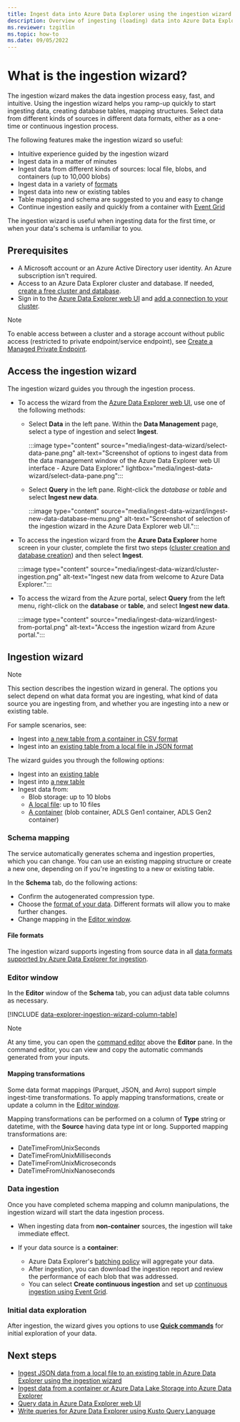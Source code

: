 ```yaml
---
title: Ingest data into Azure Data Explorer using the ingestion wizard
description: Overview of ingesting (loading) data into Azure Data Explorer simply, using the ingestion wizard.
ms.reviewer: tzgitlin
ms.topic: how-to
ms.date: 09/05/2022
---
```


# What is the ingestion wizard?

The ingestion wizard makes the data ingestion process easy, fast, and intuitive. Using the ingestion wizard helps you ramp-up quickly to start ingesting data, creating database tables, mapping structures. Select data from different kinds of sources in different data formats, either as a one-time or continuous ingestion process.

The following features make the ingestion wizard so useful:

* Intuitive experience guided by the ingestion wizard
* Ingest data in a matter of minutes
* Ingest data from different kinds of sources: local file, blobs, and containers (up to 10,000 blobs)
* Ingest data in a variety of [formats](#file-formats)
* Ingest data into new or existing tables
* Table mapping and schema are suggested to you and easy to change
* Continue ingestion easily and quickly from a container with [Event Grid](./ingestion-wizard-new-table.md#create-continuous-ingestion)

The ingestion wizard is useful when ingesting data for the first time, or when your data's schema is unfamiliar to you.

## Prerequisites

* A Microsoft account or an Azure Active Directory user identity. An Azure subscription isn't required.
* Access to an Azure Data Explorer cluster and database. If needed, [create a free cluster and database](start-for-free-web-ui.md).
* Sign in to the [Azure Data Explorer web UI](https://dataexplorer.azure.com/) and [add a connection to your cluster](web-query-data.md#add-clusters).

> [!NOTE]
> To enable access between a cluster and a storage account without public access (restricted to private endpoint/service endpoint), see [Create a Managed Private Endpoint](security-network-managed-private-endpoint-create.md).

## Access the ingestion wizard

The ingestion wizard guides you through the ingestion process.

* To access the wizard from the [Azure Data Explorer web UI](https://dataexplorer.azure.com/), use one of the following methods:
  * Select **Data** in the left pane. Within the **Data Management** page, select a type of ingestion and select **Ingest**.

      :::image type="content" source="media/ingest-data-wizard/select-data-pane.png" alt-text="Screenshot of options to ingest data from the data management window of the Azure Data Explorer web UI interface - Azure Data Explorer." lightbox="media/ingest-data-wizard/select-data-pane.png":::

  * Select **Query** in the left pane. Right-click the *database* or *table* and select **Ingest new data**.

      :::image type="content" source="media/ingest-data-wizard/ingest-new-data-database-menu.png" alt-text="Screenshot of selection of the ingestion wizard in the Azure Data Explorer web UI.":::

* To access the ingestion wizard from the **Azure Data Explorer** home screen in your cluster, complete the first two steps ([cluster creation and database creation](#prerequisites)) and then select **Ingest**.

    :::image type="content" source="media/ingest-data-wizard/cluster-ingestion.png" alt-text="Ingest new data from welcome to Azure Data Explorer.":::

* To access the wizard from the Azure portal, select **Query** from the left menu, right-click on the **database** or **table**, and select **Ingest new data**.

    :::image type="content" source="media/ingest-data-wizard/ingest-from-portal.png" alt-text="Access the ingestion wizard from Azure portal.":::

## Ingestion wizard

> [!NOTE]
> This section describes the ingestion wizard in general. The options you select depend on what data format you are ingesting, what kind of data source you are ingesting from, and whether you are ingesting into a new or existing table.
>
> For sample scenarios, see:
>
> * Ingest into [a new table from a container in CSV format](./ingestion-wizard-new-table.md)
> * Ingest into an [existing table from a local file in JSON format](./ingestion-wizard-existing-table.md)

The wizard guides you through the following options:

* Ingest into an [existing table](./ingestion-wizard-existing-table.md)
* Ingest into [a new table](./ingestion-wizard-new-table.md)
* Ingest data from:
  * Blob storage: up to 10 blobs
  * [A local file](./ingestion-wizard-existing-table.md): up to 10 files
  * [A container](./ingestion-wizard-new-table.md) (blob container, ADLS Gen1 container, ADLS Gen2 container)

### Schema mapping

The service automatically generates schema and ingestion properties, which you can change. You can use an existing mapping structure or create a new one, depending on if you're ingesting to a new or existing table.

In the **Schema** tab, do the following actions:

* Confirm the autogenerated compression type.
* Choose the [format of your data](#file-formats). Different formats will allow you to make further changes.
* Change mapping in the [Editor window](#editor-window).

#### File formats

The ingestion wizard supports ingesting from source data in all [data formats supported by Azure Data Explorer for ingestion](ingestion-supported-formats.md).

### Editor window

In the **Editor** window of the **Schema** tab, you can adjust data table columns as necessary.

[!INCLUDE [data-explorer-ingestion-wizard-column-table](includes/data-explorer-ingestion-wizard-column-table.md)]

>[!NOTE]
> At any time, you can open the [command editor](./ingestion-wizard-new-table.md#command-editor) above the **Editor** pane. In the command editor, you can view and copy the automatic commands generated from your inputs.

#### Mapping transformations

Some data format mappings (Parquet, JSON, and Avro) support simple ingest-time transformations. To apply mapping transformations, create or update a column in the [Editor window](#editor-window).

Mapping transformations can be performed on a column of **Type** string or datetime, with the **Source** having data type int or long. Supported mapping transformations are:

* DateTimeFromUnixSeconds
* DateTimeFromUnixMilliseconds
* DateTimeFromUnixMicroseconds
* DateTimeFromUnixNanoseconds

### Data ingestion

Once you have completed schema mapping and column manipulations, the ingestion wizard will start the data ingestion process.

* When ingesting data from **non-container** sources, the ingestion will take immediate effect.

* If your data source is a **container**:

  * Azure Data Explorer's [batching policy](kusto/management/batchingpolicy.md) will aggregate your data.
  * After ingestion, you can download the ingestion report and review the performance of each blob that was addressed.
  * You can select **Create continuous ingestion** and set up [continuous ingestion using Event Grid](./ingestion-wizard-new-table.md#create-continuous-ingestion).

### Initial data exploration

After ingestion, the wizard gives you options to use **[Quick commands](./ingestion-wizard-existing-table.md#explore-quick-queries-and-tools)** for initial exploration of your data.

## Next steps

* [Ingest JSON data from a local file to an existing table in Azure Data Explorer using the ingestion wizard](./ingestion-wizard-existing-table.md)
* [Ingest data from a container or Azure Data Lake Storage into Azure Data Explorer](./ingestion-wizard-new-table.md)
* [Query data in Azure Data Explorer web UI](web-query-data.md)
* [Write queries for Azure Data Explorer using Kusto Query Language](write-queries.md)